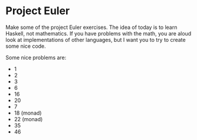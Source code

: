 # Project Euler

Make some of the project Euler exercises. The idea of today is to learn Haskell, not mathematics. If you have problems with the math, you are aloud look at implementations of other languages, but I want you to try to create some nice code.

Some nice problems are:

* 1
* 2
* 3
* 6
* 16
* 20
* 7
* 18 (monad)
* 22 (monad)
* 35
* 46
